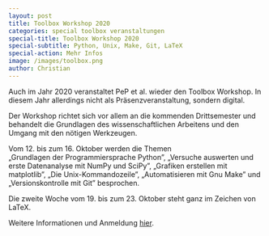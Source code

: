 ```yaml
---
layout: post
title: Toolbox Workshop 2020
categories: special toolbox veranstaltungen
special-title: Toolbox Workshop 2020
special-subtitle: Python, Unix, Make, Git, LaTeX
special-action: Mehr Infos
image: /images/toolbox.png
author: Christian
---
```


Auch im Jahr 2020 veranstaltet PeP et al. wieder den Toolbox Workshop.
In diesem Jahr allerdings nicht als Präsenzveranstaltung, sondern digital.

Der Workshop richtet sich vor allem an die kommenden Drittsemester
und behandelt die Grundlagen des wissenschaftlichen Arbeitens
und den Umgang mit den nötigen Werkzeugen.

Vom 12. bis zum 16. Oktober werden die Themen  
„Grundlagen der Programmiersprache Python”, „Versuche auswerten und erste Datenanalyse mit NumPy und SciPy”, „Grafiken erstellen mit matplotlib”, „Die Unix-Kommandozeile”, „Automatisieren mit Gnu Make” und „Versionskontrolle mit Git” besprochen.

Die zweite Woche vom 19. bis zum 23. Oktober steht ganz im Zeichen von LaTeX.

Weitere Informationen und Anmeldung [hier](http://toolbox.pep-dortmund.org).
